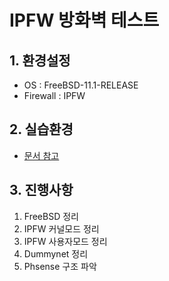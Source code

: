 # IPFW 방화벽 테스트

## 1. 환경설정
* OS : FreeBSD-11.1-RELEASE
* Firewall : IPFW

## 2. 실습환경
* [문서 참고](https://github.com/ddytjq/IPFW/tree/master/ipfw/ipfw-test-environment.docx)

## 3. 진행사항
1. FreeBSD 정리
2. IPFW 커널모드 정리
3. IPFW 사용자모드 정리
4. Dummynet 정리
5. Phsense 구조 파악

